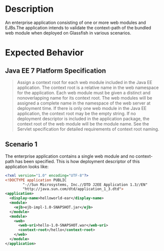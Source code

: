 # Description
An enterprise application consisting of one or more web modules and EJBs.The application intends to validate the context-path of the bundled web module when deployed on Glassfish in various scenarios.

# Expected Behavior
## Java EE 7 Platform Specification
> Assign a context root for each web module included in the Java EE
application. The context root is a relative name in the web namespace for
the application. Each web module must be given a distinct and nonoverlapping name for its context root. The web modules will be assigned a
complete name in the namespace of the web server at deployment time. If
there is only one web module in the Java EE application, the context root
may be the empty string. If no deployment descriptor is included in the
application package, the context root of the web module will be the module
name. See the Servlet specification for detailed requirements of context
> root naming.


## Scenario 1 
The enterprise application contains a single web module and no context-path has been specified.
This is how deployment descriptor of this application looks like:
```xml
<?xml version="1.0" encoding="UTF-8"?>
<!DOCTYPE application PUBLIC
        "-//Sun Microsystems, Inc.//DTD J2EE Application 1.3//EN"
        "http://java.sun.com/dtd/application_1_3.dtd">
<application>
  <display-name>helloworld-ear</display-name>
  <module>
    <ejb>ejb-impl-1.0-SNAPSHOT.jar</ejb>
  </module>
  <module>
    <web>
      <web-uri>hello-1.0-SNAPSHOT.war</web-uri>
      <context-root>/hello</context-root>
    </web>
  </module>
</application>
```
